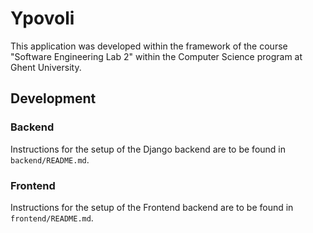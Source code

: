 # Ypovoli

This application was developed within the framework of the course "Software Engineering Lab 2" within the Computer Science program at Ghent University.

## Development

### Backend

Instructions for the setup of the Django backend are to be found in `backend/README.md`.

### Frontend 

Instructions for the setup of the Frontend backend are to be found in `frontend/README.md`.